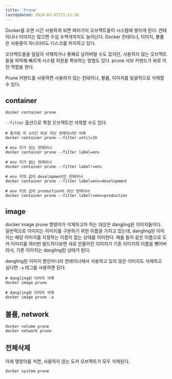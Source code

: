 ```yaml
---
title: 'Prune'
lastUpdated: 2024-03-02T21:22:36
---
```


Docker를 오랜 시간 사용하게 되면 여러가지 오브젝트들이 시스템에 쌓이게 된다. 컨테이너나 이미지는 많으면 수십 수백개까지도 늘어난다. Docker 컨테이너, 이미지, 볼륨은 사용중이 아니더라도 디스크를 차지하고 있다. 

오브젝트들을 일일히 삭제하거나 통째로 날려버릴 수도 있지만, 사용하지 않는 오브젝트들을 파악해 빠르게 시스템 자원을 확보하는 방법도 있다. prune 서브 커맨드가 바로 이런 역할을 한다.

Prune 커맨드를 사용하면 사용하지 않는 컨테이너, 볼륨, 이미지를 일괄적으로 삭제할 수 있다.

## container 

```
docker container prune
```

`--filter` 옵션으로 특정 오브젝트만 삭제할 수도 있다.

```
# 중지된 지 1시간 이상 지난 컨테이너만 삭제
docker container prune --filter until=1h

# env 키가 있는 컨테이너
docker container prune --filter label=env

# env 키가 없는 컨테이너
docker container prune --filter label!=env

# env 키의 값이 development인 컨테이너
docker container prune --filter label=env=development

# env 키의 값이 production이 아닌 컨테이너
docker container prune --filter label!=env=production
```

## image

docker image prune 명령어가 삭제하고자 하는 대상은 dangling된 이미지들이다. 일반적으로 이미지는 이미지를 구분하기 위한 이름을 가지고 있는데, dangling된 이미지는 해당 이미지를 지칭하는 이름이 없는 상태를 의미한다. 예를 들어 같은 이름으로 도커 이미지를 여러번 빌드하다보면 새로 만들어진 이미지가 기존 이미지의 이름을 뺏어버려서, 기존 이미지는 dangling된 상태가 된다.

dangling된 이미지 뿐만아니라 컨테이너에서 사용하고 있지 않은 이미지도 삭제하고 싶다면 `-a` 태그를 사용하면 된다.

```
# dangling된 이미지 삭제
docker image prune

# dangling된 이미지 삭제
docker image prune -a
```

## 볼륨, network
```
docker volume prune
docker network prune
```

## 전체삭제

아래 명령어를 치면, 사용하지 않는 도커 오브젝트가 모두 삭제된다.

```
docker system prune
```